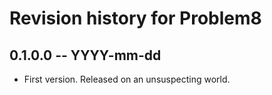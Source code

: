 # Revision history for Problem8

## 0.1.0.0 -- YYYY-mm-dd

* First version. Released on an unsuspecting world.
